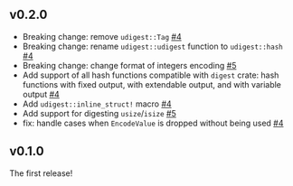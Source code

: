 ## v0.2.0
* Breaking change: remove `udigest::Tag` [#4]
* Breaking change: rename `udigest::udigest` function to `udigest::hash` [#4]
* Breaking change: change format of integers encoding [#5]
* Add support of all hash functions compatible with `digest` crate:
  hash functions with fixed output, with extendable output, and with
  variable output [#4]
* Add `udigest::inline_struct!` macro [#4]
* Add support for digesting `usize`/`isize` [#5]
* fix: handle cases when `EncodeValue` is dropped without being used [#4]

[#4]: https://github.com/dfns/udigest/pull/4
[#5]: https://github.com/dfns/udigest/pull/5

## v0.1.0

The first release!
